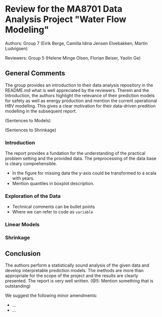 # Review for the MA8701 Data Analysis Project "Water Flow Modeling"

Authors: Group 7 (Eirik Berge, Camilla Idina Jensen Elvebakken, Martin Ludvigsen)

Reviewers: Group 5 (Helene Minge Olsen, Florian Beiser, Yaolin Ge)

## General Comments

The group provides an introduction to their data analysis repository in the README.md what is well appreciated by the reviewers. Therein and the Introduction, the authors highlight the relevance of their prediction models for safety as well as energy production and mention the current operational HBV modelling. This gives a clear motivation for their data-driven predition modelling in the subsequent report. 

(Sentences to Models)

(Sentences to Shrinkage)

### Introduction

The report provides a fundation for the understanding of the practical problem setting and the provided data. The preprocessing of the data base is cleary comprehensible. 

- In the figure for missing data the y-axis could be transformed to a scala with years. 
- Mention quantiles in boxplot description. 



### Exploration of the Data

- Technical comments can be bullet points 
- Where we can refer to code as `variable`



### Linear Models



### Shrinkage



## Conclusion

The authors perform a statistically sound analysis of the given data and develop interpretable prediction models. The methods are more than appropriate for the scope of the project and the results are clearly presented. The report is very well written. (@5: Mention something that is outstanding)

We suggest the following minor amendments:
- ...
- ...